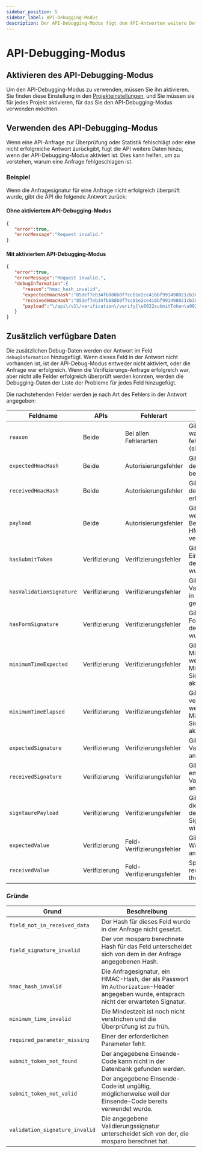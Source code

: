 ```yaml
---
sidebar_position: 5
sidebar_label: API-Debugging-Modus
description: Der API-Debugging-Modus fügt den API-Antworten weitere Details hinzu, um eine Antwort oder einen Fehler zu erklären.
---
```


# API-Debugging-Modus


## Aktivieren des API-Debugging-Modus

Um den API-Debugging-Modus zu verwenden, müssen Sie ihn aktivieren. Sie finden diese Einstellung in den [Projekteinstellungen](../usage/settings), und Sie müssen sie für jedes Projekt aktivieren, für das Sie den API-Debugging-Modus verwenden möchten.

## Verwenden des API-Debugging-Modus

Wenn eine API-Anfrage zur Überprüfung oder Statistik fehlschlägt oder eine nicht erfolgreiche Antwort zurückgibt, fügt die API weitere Daten hinzu, wenn der API-Debugging-Modus aktiviert ist. Dies kann helfen, um zu verstehen, warum eine Anfrage fehlgeschlagen ist.

### Beispiel

Wenn die Anfragesignatur für eine Anfrage nicht erfolgreich überprüft wurde, gibt die API die folgende Antwort zurück:

#### Ohne aktiviertem API-Debugging-Modus

```json
{
   "error":true,
   "errorMessage":"Request invalid."
}
```

#### Mit aktiviertem API-Debugging-Modus

```json
{
   "error":true,
   "errorMessage":"Request invalid.",
   "debugInformation":{
      "reason":"hmac_hash_invalid",
      "expectedHmacHash":"85def7eb34fb888b0f7cc81e2ce416bf991498021cb302bf74cd1ed014384240",
      "receivedHmacHash":"85def7eb34fb888b0f7cc81e2ce416bf991498021cb302bf74cd1ed014384241",
      "payload":"\/api\/v1\/verification\/verify{\u0022submitToken\u0022:\u0022tMGF3RKb7u0Lg43R0aNmEvqFiBeb5f4jFu9jRnMGx2Q\u0022,\u0022validationSignature\u0022:\u00220d3aaea371261e6c7500dcee54fe23dceb12762a315df8bf539a9f5694442dbb\u0022,\u0022formSignature\u0022:\u002239a1b002684efdffb4255960520cc98d30de62a56299b585ebebd6beb090ed1f\u0022,\u0022formData\u0022:{\u0022emailAddress\u0022:\u002290adf74020cede3f838394bfc64d2981f7a60f06bd91dd55fcdf299970a3b1b9\u0022,\u0022first-name\u0022:\u00222d973910e3661a7aa7b6652ea399ad0134baabf8b8ede57e8061fe5e699c20fd\u0022,\u0022last-name\u0022:\u002246807bff9019eb387190a79fc24ccff43220ffd92cbf5897dd7cd0b3deddb4ea\u0022,\u0022message\u0022:\u0022304cc1877b9b333c560188e306f9f21a4880fdf2ff98e33f7c840fffd41a19cb\u0022,\u0022website\u0022:\u0022e3b0c44298fc1c149afbf4c8996fb92427ae41e4649b934ca495991b7852b855\u0022}}"
   }
}
```

## Zusätzlich verfügbare Daten

Die zusätzlichen Debug-Daten werden der Antwort im Feld `debugInformation` hinzugefügt. Wenn dieses Feld in der Antwort nicht vorhanden ist, ist der API-Debug-Modus entweder nicht aktiviert, oder die Anfrage war erfolgreich. Wenn die Verifizierungs-Anfrage erfolgreich war, aber nicht alle Felder erfolgreich überprüft werden konnten, werden die Debugging-Daten der Liste der Probleme für jedes Feld hinzugefügt.

Die nachstehenden Felder werden je nach Art des Fehlers in der Antwort angegeben:

| Feldname                 | APIs          | Fehlerart                 | Beschreibung                                                                               |
|--------------------------|---------------|---------------------------|--------------------------------------------------------------------------------------------|
| `reason`                 | Beide         | Bei allen Fehlerarten     | Gibt den Grund an, warum die Anfrage fehlgeschlagen ist (siehe [Gründe](#gründe)).         |
| `expectedHmacHash`       | Beide         | Autorisierungsfehler      | Gibt den Hash an, den mosparo berechnet hat.                                               |
| `receivedHmacHash`       | Beide         | Autorisierungsfehler      | Gibt den Hash an, den mosparo erhalten hat.                                                |
| `payload`                | Beide         | Autorisierungsfehler      | Gibt die Daten an, welche mosparo zur Berechnung des HMAC-Hashes verwendet hat.            |
| `hasSubmitToken`         | Verifizierung | Verifizierungsfehler      | Gibt an, ob der Einsende-Code in der Anfrage gesetzt wurde.                                |
| `hasValidationSignature` | Verifizierung | Verifizierungsfehler      | Gibt an, ob die Validierungssignatur in der Anfrage gesetzt wurde.                         |
| `hasFormSignature`       | Verifizierung | Verifizierungsfehler      | Gibt an, ob die Formularsignatur in der Anfrage gesetzt wurde.                             |
| `minimumTimeExpected`    | Verifizierung | Verifizierungsfehler      | Gibt die erwartete Mindestzeit an, wenn die Mindestzeit-Sicherheitsfunktion aktiviert ist. |
| `minimumTimeElapsed`     | Verifizierung | Verifizierungsfehler      | Gibt die verstrichene Zeit an, wenn die Mindestzeit-Sicherheitsfunktion aktiviert ist.     |
| `expectedSignature`      | Verifizierung | Verifizierungsfehler      | Gibt die erwartete Validierungssignatur an.                                                |
| `receivedSignature`      | Verifizierung | Verifizierungsfehler      | Gibt die empfangene Validierungssignatur an.                                               |
| `signtaurePayload`       | Verifizierung | Verifizierungsfehler      | Gibt die Daten an, die zur Berechnung der erwarteten Signatur verwendet wird.              |
| `expectedValue`          | Verifizierung | Feld-Verifizierungsfehler | Gibt den erwarteten Wert für das Feld an.                                                  |
| `receivedValue`          | Verifizierung | Feld-Verifizierungsfehler | Specifies the received value for the field.                                                |

### Gründe

| Grund                          | Beschreibung                                                                                                                             |
|--------------------------------|------------------------------------------------------------------------------------------------------------------------------------------|
| `field_not_in_received_data`   | Der Hash für dieses Feld wurde in der Anfrage nicht gesetzt.                                                                             |
| `field_signature_invalid`      | Der von mosparo berechnete Hash für das Feld unterscheidet sich von dem in der Anfrage angegebenen Hash.                                 |
| `hmac_hash_invalid`            | Die Anfragesignatur, ein HMAC-Hash, der als Passwort im `Authorization`-Header angegeben wurde, entsprach nicht der erwarteten Signatur. |
| `minimum_time_invalid`         | Die Mindestzeit ist noch nicht verstrichen und die Überprüfung ist zu früh.                                                              |
| `required_parameter_missing`   | Einer der erforderlichen Parameter fehlt.                                                                                                |
| `submit_token_not_found`       | Der angegebene Einsende-Code kann nicht in der Datenbank gefunden werden.                                                                |
| `submit_token_not_valid`       | Der angegebene Einsende-Code ist ungültig, möglicherweise weil der Einsende-Code bereits verwendet wurde.                                |
| `validation_signature_invalid` | Die angegebene Validierungssignatur unterscheidet sich von der, die mosparo berechnet hat.                                               |